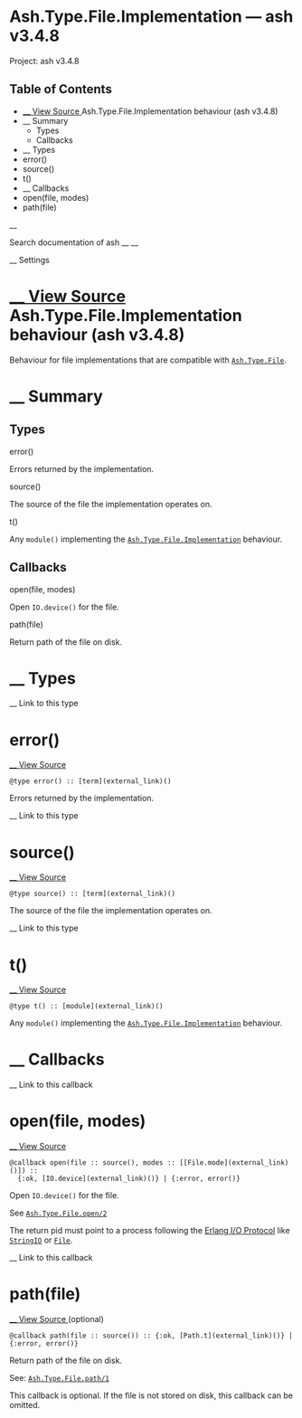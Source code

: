 # Ash.Type.File.Implementation — ash v3.4.8

Project: ash v3.4.8

## Table of Contents

- [ __ View Source ](external_link) Ash.Type.File.Implementation behaviour (ash v3.4.8)
- __ Summary
  - Types
  - Callbacks
- __ Types
- error()
- source()
- t()
- __ Callbacks
- open(file, modes)
- path(file)

__

Search documentation of ash __ __

__ Settings

#  [ __ View Source ](external_link) Ash.Type.File.Implementation behaviour (ash v3.4.8)

Behaviour for file implementations that are compatible with [`Ash.Type.File`](external_link).

#  __ Summary

##  Types

error()

Errors returned by the implementation.

source()

The source of the file the implementation operates on.

t()

Any `module()` implementing the [`Ash.Type.File.Implementation`](external_link) behaviour.

##  Callbacks

open(file, modes)

Open `IO.device()` for the file.

path(file)

Return path of the file on disk.

#  __ Types

__ Link to this type

# error()

[ __ View Source ](external_link)
    
    
    @type error() :: [term](external_link)()

Errors returned by the implementation.

__ Link to this type

# source()

[ __ View Source ](external_link)
    
    
    @type source() :: [term](external_link)()

The source of the file the implementation operates on.

__ Link to this type

# t()

[ __ View Source ](external_link)
    
    
    @type t() :: [module](external_link)()

Any `module()` implementing the [`Ash.Type.File.Implementation`](external_link) behaviour.

#  __ Callbacks

__ Link to this callback

# open(file, modes)

[ __ View Source ](external_link)
    
    
    @callback open(file :: source(), modes :: [[File.mode](external_link)()]) ::
      {:ok, [IO.device](external_link)()} | {:error, error()}

Open `IO.device()` for the file.

See [`Ash.Type.File.open/2`](external_link)

The return pid must point to a process following the [Erlang I/O Protocol](external_link) like [`StringIO`](external_link) or [`File`](external_link).

__ Link to this callback

# path(file)

[ __ View Source ](external_link) (optional)
    
    
    @callback path(file :: source()) :: {:ok, [Path.t](external_link)()} | {:error, error()}

Return path of the file on disk.

See: [`Ash.Type.File.path/1`](external_link)

This callback is optional. If the file is not stored on disk, this callback can be omitted.
